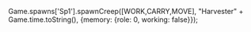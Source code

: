 Game.spawns['Sp1'].spawnCreep([WORK,CARRY,MOVE], "Harvester" + Game.time.toString(), {memory: {role: 0, working: false}});
